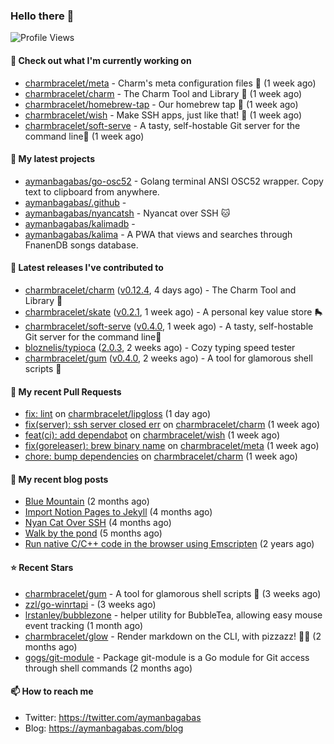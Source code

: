 ### Hello there 👋

![Profile Views](https://komarev.com/ghpvc/?username=aymanbagabas&label=PROFILE+VIEWS)

#### 👷 Check out what I'm currently working on

- [charmbracelet/meta](https://github.com/charmbracelet/meta) - Charm&#39;s meta configuration files 🫥 (1 week ago)
- [charmbracelet/charm](https://github.com/charmbracelet/charm) - The Charm Tool and Library 🌟 (1 week ago)
- [charmbracelet/homebrew-tap](https://github.com/charmbracelet/homebrew-tap) - Our homebrew tap 🍺 (1 week ago)
- [charmbracelet/wish](https://github.com/charmbracelet/wish) - Make SSH apps, just like that! 💫 (1 week ago)
- [charmbracelet/soft-serve](https://github.com/charmbracelet/soft-serve) - A tasty, self-hostable Git server for the command line🍦 (1 week ago)

#### 🌱 My latest projects

- [aymanbagabas/go-osc52](https://github.com/aymanbagabas/go-osc52) - Golang terminal ANSI OSC52 wrapper. Copy text to clipboard from anywhere.
- [aymanbagabas/.github](https://github.com/aymanbagabas/.github) - 
- [aymanbagabas/nyancatsh](https://github.com/aymanbagabas/nyancatsh) - Nyancat over SSH 🐱
- [aymanbagabas/kalimadb](https://github.com/aymanbagabas/kalimadb) - 
- [aymanbagabas/kalima](https://github.com/aymanbagabas/kalima) - A PWA that views and searches through FnanenDB songs database.

#### 🔭 Latest releases I've contributed to

- [charmbracelet/charm](https://github.com/charmbracelet/charm) ([v0.12.4](https://github.com/charmbracelet/charm/releases/tag/v0.12.4), 4 days ago) - The Charm Tool and Library 🌟
- [charmbracelet/skate](https://github.com/charmbracelet/skate) ([v0.2.1](https://github.com/charmbracelet/skate/releases/tag/v0.2.1), 1 week ago) - A personal key value store 🛼
- [charmbracelet/soft-serve](https://github.com/charmbracelet/soft-serve) ([v0.4.0](https://github.com/charmbracelet/soft-serve/releases/tag/v0.4.0), 1 week ago) - A tasty, self-hostable Git server for the command line🍦
- [bloznelis/typioca](https://github.com/bloznelis/typioca) ([2.0.3](https://github.com/bloznelis/typioca/releases/tag/2.0.3), 2 weeks ago) - Cozy typing speed tester
- [charmbracelet/gum](https://github.com/charmbracelet/gum) ([v0.4.0](https://github.com/charmbracelet/gum/releases/tag/v0.4.0), 2 weeks ago) - A tool for glamorous shell scripts 🎀

#### 🔨 My recent Pull Requests

- [fix: lint](https://github.com/charmbracelet/lipgloss/pull/101) on [charmbracelet/lipgloss](https://github.com/charmbracelet/lipgloss) (1 day ago)
- [fix(server): ssh server closed err](https://github.com/charmbracelet/charm/pull/170) on [charmbracelet/charm](https://github.com/charmbracelet/charm) (1 week ago)
- [feat(ci): add dependabot](https://github.com/charmbracelet/wish/pull/61) on [charmbracelet/wish](https://github.com/charmbracelet/wish) (1 week ago)
- [fix(goreleaser): brew binary name](https://github.com/charmbracelet/meta/pull/41) on [charmbracelet/meta](https://github.com/charmbracelet/meta) (1 week ago)
- [chore: bump dependencies](https://github.com/charmbracelet/charm/pull/161) on [charmbracelet/charm](https://github.com/charmbracelet/charm) (1 week ago)

#### 📜 My recent blog posts

- [Blue Mountain](https://aymanbagabas.com/blog/2022/06/02/blue-mountain.html) (2 months ago)
- [Import Notion Pages to Jekyll](https://aymanbagabas.com/blog/2022/03/29/import-notion-pages-to-jekyll.html) (4 months ago)
- [Nyan Cat Over SSH](https://aymanbagabas.com/blog/2022/03/25/nyan-cat-over-ssh.html) (4 months ago)
- [Walk by the pond](https://aymanbagabas.com/blog/2022/03/10/walk-by-the-pond.html) (5 months ago)
- [Run native C/C&#43;&#43; code in the browser using Emscripten](https://aymanbagabas.com/blog/2020/11/18/run-native-c-c&#43;&#43;-code-in-the-browser-using-emscripten.html) (2 years ago)

#### ⭐ Recent Stars

- [charmbracelet/gum](https://github.com/charmbracelet/gum) - A tool for glamorous shell scripts 🎀 (3 weeks ago)
- [zzl/go-winrtapi](https://github.com/zzl/go-winrtapi) -  (3 weeks ago)
- [lrstanley/bubblezone](https://github.com/lrstanley/bubblezone) - helper utility for BubbleTea, allowing easy mouse event tracking (1 month ago)
- [charmbracelet/glow](https://github.com/charmbracelet/glow) - Render markdown on the CLI, with pizzazz! 💅🏻 (2 months ago)
- [gogs/git-module](https://github.com/gogs/git-module) - Package git-module is a Go module for Git access through shell commands (2 months ago)

#### 📫 How to reach me

- Twitter: https://twitter.com/aymanbagabas
- Blog: https://aymanbagabas.com/blog
